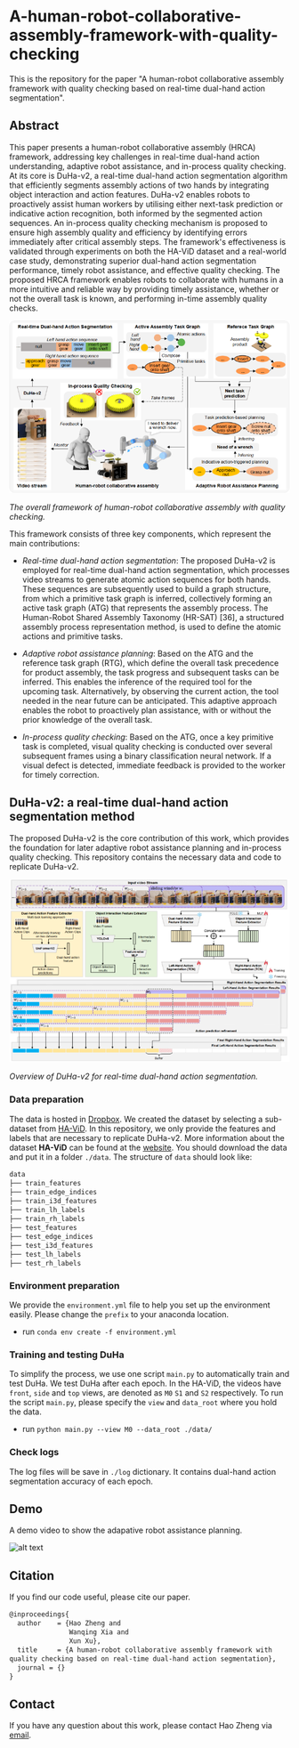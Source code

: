 # A-human-robot-collaborative-assembly-framework-with-quality-checking
This is the repository for the paper "A human-robot collaborative assembly framework with quality checking based on real-time dual-hand action segmentation".

## Abstract
This paper presents a human-robot collaborative assembly (HRCA) framework, addressing key challenges in real-time dual-hand action understanding, adaptive robot assistance, and in-process quality checking. At its core is DuHa-v2, a real-time dual-hand action segmentation algorithm that efficiently segments assembly actions of two hands by integrating object interaction and action features. DuHa-v2 enables robots to proactively assist human workers by utilising either next-task prediction or indicative action recognition, both informed by the segmented action sequences. An in-process quality checking mechanism is proposed to ensure high assembly quality and efficiency by identifying errors immediately after critical assembly steps. The framework's effectiveness is validated through experiments on both the HA-ViD dataset and a real-world case study, demonstrating superior dual-hand action segmentation performance, timely robot assistance, and effective quality checking. The proposed HRCA framework enables robots to collaborate with humans in a more intuitive and reliable way by providing timely assistance, whether or not the overall task is known, and performing in-time assembly quality checks.

![alt text](assets/framework.png)

*The overall framework of human-robot collaborative assembly with quality checking.*

This framework consists of three key components, which represent the main contributions:
- *Real-time dual-hand action segmentation*: The proposed DuHa-v2 is employed for real-time dual-hand action segmentation, which processes video streams to generate atomic action sequences for both hands. These sequences are subsequently used to build a graph structure, from which a primitive task graph is inferred, collectively forming an active task graph (ATG) that represents the assembly process. The Human-Robot Shared Assembly Taxonomy (HR-SAT) [36], a structured assembly process representation method, is used to define the atomic actions and primitive tasks.

- *Adaptive robot assistance planning*: Based on the ATG and the reference task graph (RTG), which define the overall task precedence for product assembly, the task progress and subsequent tasks can be inferred. This enables the inference of the required tool for the upcoming task. Alternatively, by observing the current action, the tool needed in the near future can be anticipated. This adaptive approach enables the robot to proactively plan assistance, with or without the prior knowledge of the overall task.

- *In-process quality checking*: Based on the ATG, once a key primitive task is completed, visual quality checking is conducted over several subsequent frames using a binary classification neural network. If a visual defect is detected, immediate feedback is provided to the worker for timely correction.

## DuHa-v2: a real-time dual-hand action segmentation method
The proposed DuHa-v2 is the core contribution of this work, which provides the foundation for later adaptive robot assistance planning and in-process quality checking. This repository contains the necessary data and code to replicate DuHa-v2.

![alt text](assets/duha-v2.png)

*Overview of DuHa-v2 for real-time dual-hand action segmentation.*

### Data preparation
The data is hosted in [Dropbox](https://www.dropbox.com/scl/fo/ura9rs952qploe73kyrk3/h?rlkey=9xl2ur3iojl69x1oay9ko2xuo&dl=0). We created the dataset by selecting a sub-dataset from [HA-ViD](https://iai-hrc.github.io/ha-vid). In this repository, we only provide the features and labels that are necessary to replicate DuHa-v2. More information about the dataset **HA-ViD** can be found at the [website](https://iai-hrc.github.io/ha-vid).
You should download the data and put it in a folder `./data`. 
The structure of `data` should look like:
```
data
├── train_features
├── train_edge_indices
├── train_i3d_features
├── train_lh_labels
├── train_rh_labels
├── test_features
├── test_edge_indices
├── test_i3d_features
├── test_lh_labels
├── test_rh_labels
```
### Environment preparation
We provide the `environment.yml` file to help you set up the environment easily. Please change the `prefix` to your anaconda location.
* run `conda env create -f environment.yml`

### Training and testing DuHa
To simplify the process, we use one script `main.py` to automatically train and test DuHa. We test DuHa after each epoch. In the HA-ViD, the videos have `front`, `side` and `top` views, are denoted as `M0` `S1` and `S2` respectively. To run the script `main.py`, please specify the `view` and `data_root` where you hold the data.
* run `python main.py --view M0 --data_root ./data/`

### Check logs
The log files will be save in `./log` dictionary. It contains dual-hand action segmentation accuracy of each epoch. 

## Demo
A demo video to show the adapative robot assistance planning.

![alt text](assets/domo.gif)

## Citation
If you find our code useful, please cite our paper. 
```
@inproceedings{
  author    = {Hao Zheng and
               Wanqing Xia and 
               Xun Xu},
  title     = {A human-robot collaborative assembly framework with quality checking based on real-time dual-hand action segmentation},
  journal = {}
}
```

## Contact
If you have any question about this work, please contact Hao Zheng via [email](mailto:h.zheng.work@gmail.com).
